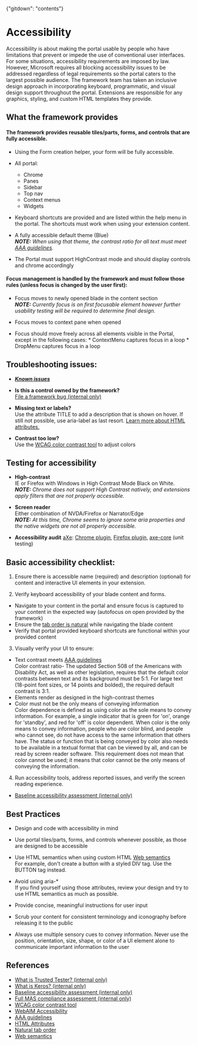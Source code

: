 {"gitdown": "contents"}

# Accessibility

Accessibility is about making the portal usable by people who have limitations that prevent or impede the use of conventional user interfaces. For some situations, accessibility requirements are imposed by law. However, Microsoft requires all blocking accessibility issues to be addressed regardless of legal requirements so the portal caters to the largest possible audience. The framework team has taken an inclusive design approach in incorporating keyboard, programmatic, and visual design support throughout the portal. Extensions are responsible for any graphics, styling, and custom HTML templates they provide.


## What the framework provides


#### The framework provides reusable  tiles/parts, forms, and controls that are fully accessible.
* Using the Form creation helper, your form will be fully accessible.

* All portal:
  * Chrome
  * Panes
  * Sidebar
  * Top nav
  * Context menus
  * Widgets

* Keyboard shortcuts are provided and are listed within the help menu in the portal. The shortcuts must work when using your extension content.

* A fully accessible default theme (Blue)  
  _**NOTE:** When using that theme, the contrast ratio for all text must meet <a href="http://www.interactiveaccessibility.com/web-accessibility-guidelines">AAA guidelines</a>._

* The Portal must support HighContrast mode and should display controls and chrome accordingly

#### Focus management is handled by the framework and must follow those rules (unless focus is changed by the user first):  
* Focus moves to newly opened blade in the content section  
	   _**NOTE:** Currently focus is on first focusable element however further usability testing will be required to determine final design._ 

* Focus moves to context pane when opened

* Focus should move freely across all elements visible in the Portal, except in the following cases:
		* ContextMenu captures focus in a loop
		* DropMenu captures focus in a loop


## Troubleshooting issues:  
- <a href="http://vstfrd:8080/Azure/RD/_workitems#path=Shared+Queries%2FAUX%2FIbiza%2FAccessibility%2FAll+D+and+F+bugs&_a=query">***Known issues*** </a> 

- **Is this a control owned by the framework?**   
		<a href="http://aka.ms/portalfx/accessibility/bug">File a framework bug (internal only)</a>
- **Missing text or labels?**   
	Use the attribute TITLE to add a description that is shown on hover. If still not possible, use aria-label as last resort. <a href="http://www.w3schools.com/html/html_attributes.asp">Learn more about HTML attributes.</a>

- **Contrast too low?**   
    Use the <a href="http://leaverou.github.io/contrast-ratio/">WCAG color contrast tool</a> to adjust colors

## Testing for accessibility 

* **High-contrast**  
  IE or Firefox with Windows in High Contrast Mode Black on White.  
	_**NOTE:** Chrome does not support High Contrast natively, and extensions apply filters that are not properly accessible._

* **Screen reader**  
  Either combination of NVDA/Firefox or Narrator/Edge  
	_**NOTE:** At this time, Chrome seems to ignore some aria properties and the native widgets are not all properly accessible._

* **Accessibility audit**
  <a href="http://www.deque.com/products/axe/">aXe</a>: <a href="http://bitly.com/aXe-Chrome">Chrome plugin</a>, <a href="http://bit.ly/aXe-Firefox">Firefox plugin</a>, <a href="https://github.com/dequelabs/axe-core">axe-core</a> (unit testing)


## Basic accessibility checklist:

1. Ensure there is accessible name (required) and description (optional) for content and interactive UI elements in your extension.

2. Verify keyboard accessibility of your blade content and forms.  
  - Navigate to your content in the portal and ensure focus is captured to your content in the expected way (autofocus on open provided by the framework)  
  - Ensure the <a href="https://www.paciellogroup.com/blog/2014/08/using-the-tabindex-attribute/">tab order is natural</a> while navigating the blade content
  - Verify that portal provided keyboard shortcuts are functional within your provided content  
3. Visually verify your UI to ensure:  
  - Text contrast meets <a href="http://www.interactiveaccessibility.com/web-accessibility-guidelines">AAA guidelines</a>  
	Color contrast ratio- The updated Section 508 of the Americans with Disability Act, as well as other legislation, requires that the default color contrasts between text and its background must be 5:1. For large text (18-point font sizes, or 14 points and bolded), the required default contrast is 3:1.   
  - Elements render as designed in the high-contrast themes  
  - Color must not be the only means of conveying information  
	Color dependence is defined as using color as the sole means to convey information. For example, a single indicator that is green for 'on', orange for 'standby', and red for 'off' is color dependent. When color is the only means to convey information, people who are color blind, and people who cannot see, do not have access to the same information that others have. The status or function that is being conveyed by color also needs to be available in a textual format that can be viewed by all, and can be read by screen reader software. This requirement does not mean that color cannot be used; it means that color cannot be the only means of conveying the information.   
4. Run accessibility tools, address reported issues, and verify the screen reading experience.   
  - <a href="https://www.1eswiki.com/wiki/Trusted_Tester_with_Keros" >Baseline accessibility assessment (internal only)</a>


## Best Practices
* Design and code with accessibility in mind  

* Use portal tiles/parts, forms, and controls whenever possible, as those are designed to be accessible  

* Use HTML semantics when using custom HTML <a href="http://www.w3schools.com/html/html5_semantic_elements.asp">Web semantics</a>  
	For example, don't create a button with a styled DIV tag. Use the BUTTON tag instead.

* Avoid using aria-*   
	If you find yourself using those attributes, review your design and try to use HTML semantics as much as possible.


* Provide concise, meaningful instructions for user input

* Scrub your content for consistent terminology and iconography before releasing it to the public

* Always use multiple sensory cues to convey information. Never use the position, orientation, size, shape, or color  of a UI element alone to communicate important information to the user

## References

* <a href="https://www.1eswiki.com/wiki/Trusted_Tester_with_Keros#What_is_Trusted_Tester.3F">What is Trusted Tester? (internal only)</a>  
* <a href="https://www.1eswiki.com/wiki/Trusted_Tester_with_Keros#What_is_Keros.3F">What is Keros? (internal only)</a>
* <a href="https://www.1eswiki.com/wiki/Trusted_Tester_with_Keros#What_is_Keros.3F">Baseline accessibility assessment (internal only)</a> 
* <a href="https://www.1eswiki.com/wiki/Trusted_Tester_with_Keros#Full_MAS_compliance_assessment">Full MAS compliance assessment (internal only)</a> 
* <a href="http://leaverou.github.io/contrast-ratio/">WCAG color contrast tool</a>
* <a href="http://webaim.org/articles/">WebAIM Accessibility</a> 
* <a href="http://www.interactiveaccessibility.com/web-accessibility-guidelines">AAA guidelines</a>
* <a href="http://www.w3schools.com/html/html_attributes.asp">HTML Attributes</a>
* <a href="https://www.paciellogroup.com/blog/2014/08/using-the-tabindex-attribute/">Natural tab order</a>
* <a href="http://www.w3schools.com/html/html5_semantic_elements.asp">Web semantics</a> 
